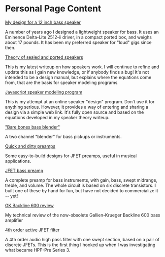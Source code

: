# Personal Page Content
[My design for a 12 inch bass speaker](12-in-bass-speaker)

A number of years ago I designed
a lightweight speaker for bass. It uses an Eminence Delta-Lite 2512-ii driver, in a compact
ported box, and weighs about 17 pounds. It has been my preferred speaker for "loud" gigs
since then.

[Theory of sealed and ported speakers](https://github.com/bassistTech/SpeakerTheory/blob/master/SpeakerTheory.ipynb)

This is my latest writeup on how speakers work. I will continue to refine and update this
as I gain new knowledge, or if anybody finds a bug! It's not intended to be a design manual,
but explains where the equations come from, that are the basis for speaker modeling
programs.

[Javascript speaker modeling program](https://raw.githubusercontent.com/bassistTech/Personal-Page/master/content/speakerjs/speaker.html)

This is my attempt at an online speaker "design" program. Don't use it for anything serious.
However, it provides a way of entering and sharing a design via a simple web link. It's
fully open source and based on the equations developed in my speaker theory writeup.

["Bare bones bass blender"](bare-bones-bass-blender)

A two channel "blender" for bass pickups or instruments. 

[Quick and dirty preamps](Quick-and-dirty-preamps)

Some easy-to-build designs for JFET preamps, useful in musical applications.

[JFET bass preamp](JFET-bass-preamp)

A complete preamp for bass instruments, with gain, bass, swept midrange, treble, and volume. The whole circuit
is based on six discrete transistors. I built one of these by hand for fun, but have not decided to
commercialize it -- yet!

[GK Backline 600 review](GK-Backline-600-Review)

My technical review of the now-obsolete Gallien-Krueger Backline 600 bass amplifier

[4th order active JFET filter](4th-order-active-JFET-filter)

A 4th order audio high pass filter with one swept section, based on a pair of discrete JFETs. This is the
first thing I hooked up when I was investigating what became HPF-Pre Series 3.
